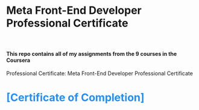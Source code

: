 # Meta Front-End Developer Professional Certificate

<br>
<h4>This repo contains all of my assignments from the 9 courses in the Coursera</h4> Professional Certificate: Meta Front-End Developer Professional Certificate
<h1 style="color:DodgerBlue;>Table of Content</h1>
Course 1: Introduction to Front-End Development
Course 2: Programming with JavaScript
Course 3: Version Control
Course 4: HTML and CSS in depth
Course 5: React Basics
Course 6: Advanced React
Course 7: Principles of UI/UX Design
Course 8: Front-End Developer Capstone
Course 9: Coding Interview Preparation
Proof of Completion
Not Available
<br>



-
### [Certificate of Completion]

<br/>
